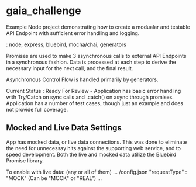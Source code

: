 # gaia_challenge

Example Node project demonstrating how to create a modualar and testable
API Endpoint with sufficient error handling and logging.

: node, express, bluebird, mocha/chai, generators

Promises are used to make 3 asynchronous calls to external API Endpoints 
in a synchronous fashion. Data is processed at each step to
derive the necessary input for the next call, and the final result.

Asynchronous Control Flow is handled primarily by generators.

Current Status : Ready For Review - Application has basic error 
handling with Try/Catch on sync calls and .catch() on async 
through promises.  Application has a number of test cases, though
just an example and does not provide full coverage. 

## Mocked and Live Data Settings

App has mocked data, or live data connections.  This was done to eliminate 
the need for unnecessay hits against the supporting web service, and to speed
development.  Both the live and mocked data utilize the Bluebird Promise library.

To enable with live data: (any or all of them)
...
/config.json 
            "requestType" : "MOCK" (Can be "MOCK" or "REAL")
...

 

<!--
### Prerequisites
(placeholder)

### Installing

(placeholder)

## Running the tests

(placeholder)

### Break down into end to end tests

(placeholder)

### And coding style tests

(placeholder)

## Deployment

(placeholder)

## Built With

* [Dropwizard](http://www.dropwizard.io/1.0.2/docs/) - The web framework used
* [Maven](https://maven.apache.org/) - Dependency Management
* [ROME](https://rometools.github.io/rome/) - Used to generate RSS Feeds

## Versioning

We use [SemVer](http://semver.org/) for versioning. For the versions available, see the [tags on this repository](https://github.com/your/project/tags). 

## Authors

* **Billie Thompson** - *Initial work* - [PurpleBooth](https://github.com/PurpleBooth)

See also the list of [contributors](https://github.com/your/project/contributors) who participated in this project.

## License

This project is licensed under the MIT License - see the [LICENSE.md](LICENSE.md) file for details

## Acknowledgments

* Hat tip to anyone who's code was used
* Inspiration
* etc
-->